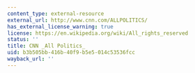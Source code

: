 ```yaml
---
content_type: external-resource
external_url: http://www.cnn.com/ALLPOLITICS/
has_external_license_warning: true
license: https://en.wikipedia.org/wiki/All_rights_reserved
status: ''
title: CNN _All Politics_
uid: b3b505bb-416b-40f9-b5e5-014c53536fcc
wayback_url: ''
---
```

